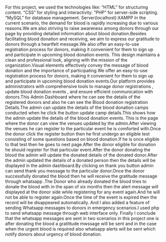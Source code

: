 For this project, we used the technologies like:
“HTML” for structuring content.
 “CSS” for styling and interactivity.
 “PHP” for server-side scripting. 
“MySQL” for database management.
Server(localhost):XAMPP
In the current scenario, the demand for blood is rapidly increasing due to various reasons.We are also striving to raise awareness among donors through our page by 
providing detailed information about blood donation.Besides facilitating blood donation and receiving, we aim to express our gratitude to donors through a heartfelt
message.We also offer an easy-to-use registration process for donors, making it convenient for them to sign up and participate in upcoming blood donation events.
  This design maintains a clean and professional look, aligning with the mission of the organization.Visual elements effectively convey the message of blood donation
and the importance of participating.We  offer an easy-to-use registration process for donors, making it convenient for them to sign up and participate in upcoming 
blood donation events.Our platform provides administrators with comprehensive tools to manage donor registrations , update blood donation events , and ensure efficient
communication with donors.This Admin Dashboard where he can see the details of the registered donors and also he can see the Blood donation registration Details.The admin
can update the details of the blood donation camps conducted when he click the button update camp details.This shows how the admin update the details of the blood donation events.
This is the page where the donor can view the venues updated by the admin.After viewing the venues he can register to the particular event he is comforted with.Once the donor click the register
button then he first undergo an eligible test consisting of some questions based on blood donation.If he is once eligible to that test then he goes to next page.After the donor eligible for donation
he should register for that particular event.After the donor donating the blood the admin will update  the donated details of the donated donor.After the admin updated the details of a donated person
then the details will be displayed in the admin dashboard.By clicking on thank you button admin can send thank you message to the particular donor.Once the donor successfully donated the blood then 
he will receive the gratitude message through whatsapp .The Donor who already donated the blood tries to donate the blood with in the span of six months then the alert message will displayed at the donor side while 
registering for any event again.And he will not be able to register again.Once the time of the event is expired then the record will be disappeared automatically.
And I also added a feature of sending Whatsapp messages to donors in emergency scenarios.I used php to send whatsapp message through web interface only.
Finally I conclude that the whatsapp messages are sent in two scenarios in this project one is after donating the blood a gratittude mwssage will be sent and in the case when the urgent blood is required also whatsapp alerts will be sent which notify donors about urgency of  blood donation.
